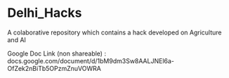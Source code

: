 # Delhi_Hacks
A colaborative repository which contains a hack developed on Agriculture and AI 

Google Doc Link (non shareable) : docs.google.com/document/d/1bM9dm3Sw8AALJNEl6a-OfZek2nBiTb5OPzmZnuVOWRA
